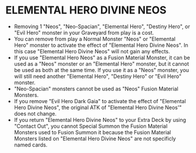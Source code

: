 # ELEMENTAL HERO DIVINE NEOS

*   Removing 1 "Neos", "Neo-Spacian", "Elemental Hero", "Destiny Hero", or "Evil Hero" monster in your Graveyard from play is a cost.
*   You can remove from play a Normal Monster "Neos" or "Elemental Hero" monster to activate the effect of "Elemental Hero Divine Neos". In this case "Elemental Hero Divine Neos" will not gain any effects.
*   If you use "Elemental Hero Neos" as a Fusion Material Monster, it can be used as a "Neos" monster or an "Elemental Hero" monster, but it cannot be used as both at the same time. If you use it as a "Neos" monster, you will still need another "Elemental Hero", "Destiny Hero" or "Evil Hero" monster.
*   "Neo-Spacian" monsters cannot be used as "Neos" Fusion Material Monsters.
*   If you remove "Evil Hero Dark Gaia" to activate the effect of "Elemental Hero Divine Neos", the original ATK of "Elemental Hero Divine Neos'" does not change.
*   If you return "Elemental Hero Divine Neos" to your Extra Deck by using "Contact Out", you cannot Special Summon the Fusion Material Monsters used to Fusion Summon it because the Fusion Material Monsters listed on "Elemental Hero Divine Neos" are not specificly named cards.
